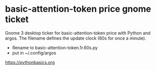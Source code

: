 # basic-attention-token price gnome ticket 

Gnome 3 desktop ticker for basic-attention-token price with Python and argos. 
The filename defines the update clock (60s for once a minute).

* Rename to basic-attention-token.1r.60s.py 
* put in ~/.config/argos

https://pythonbasics.org
